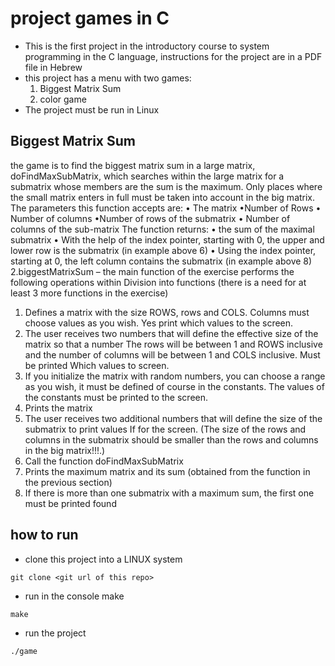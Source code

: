 # project games in C
* This is the first project in the introductory course to system programming in the C language, instructions for the project are in a PDF file in Hebrew
* this project has a menu with two games:
  1. Biggest Matrix Sum
  2. color game  
* The project must be run in Linux
## Biggest Matrix Sum
the game is to find the biggest matrix sum in a large matrix,
doFindMaxSubMatrix, which searches within the large matrix for a submatrix whose members are the sum
is the maximum. Only places where the small matrix enters in full must be taken into account
in the big matrix.
The parameters this function accepts are:
• The matrix
•Number of Rows
• Number of columns
•Number of rows of the submatrix
• Number of columns of the sub-matrix
The function returns:
• the sum of the maximal submatrix
• With the help of the index pointer, starting with 0, the upper and lower row is the submatrix
(in example above 6)
• Using the index pointer, starting at 0, the left column contains the submatrix
(in example above 8)
2.biggestMatrixSum – the main function of the exercise performs the following operations within
Division into functions (there is a need for at least 3 more functions in the exercise)
1. Defines a matrix with the size ROWS, rows and COLS. Columns must choose values ​​as you wish. Yes
print which values ​​to the screen.
2. The user receives two numbers that will define the effective size of the matrix so that a number
The rows will be between 1 and ROWS inclusive and the number of columns will be between 1 and COLS inclusive. Must be printed
Which values ​​to screen.
3. If you initialize the matrix with random numbers, you can choose a range as you wish, it must be defined of course
in the constants. The values ​​of the constants must be printed to the screen.
4. Prints the matrix
5. The user receives two additional numbers that will define the size of the submatrix to print values
If for the screen. (The size of the rows and columns in the submatrix should be smaller than the rows and columns
in the big matrix!!!.)
6. Call the function doFindMaxSubMatrix
7. Prints the maximum matrix and its sum (obtained from the function in the previous section)
8. If there is more than one submatrix with a maximum sum, the first one must be printed
found
## how to run
* clone this project into a LINUX system
```console
git clone <git url of this repo>
```
* run in the console make
```console
make
```
* run the project
```console
./game
```
